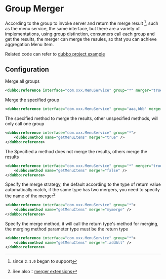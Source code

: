 # Group Merger

According to the group to invoke server and return the merge result [^1], such as the menu service, the same interface, but there are a variety of implementations, using group distinction, consumers call each group and get the results, the merger can merge the resules, so that you can achieve aggregation Menu Item.

Related code can refer to [dubbo project example](https://github.com/apache/incubator-dubbo/tree/master/dubbo-test/dubbo-test-examples/src/main/java/com/alibaba/dubbo/examples/merge)

## Configuration

Merge all groups

```xml
<dubbo:reference interface="com.xxx.MenuService" group="*" merger="true" />
```

Merge the specified group

```xml
<dubbo:reference interface="com.xxx.MenuService" group="aaa,bbb" merger="true" />
```

The specified method to merge the results, other unspecified methods, will only call one group

```xml
<dubbo:reference interface="com.xxx.MenuService" group="*">
    <dubbo:method name="getMenuItems" merger="true" />
</dubbo:reference>
```

The Specified a method does not merge the results, others merge the results

```xml
<dubbo:reference interface="com.xxx.MenuService" group="*" merger="true">
    <dubbo:method name="getMenuItems" merger="false" />
</dubbo:reference>
```

Specify the merge strategy, the default according to the type of return value automatically match, if the same type has two mergers, you need to specify the name of the merger[^2]

```xml
<dubbo:reference interface="com.xxx.MenuService" group="*">
    <dubbo:method name="getMenuItems" merger="mymerge" />
</dubbo:reference>
```

Specify the merge method, it will call the return type's method for merging, the merging method parameter type must be the return type

```xml
<dubbo:reference interface="com.xxx.MenuService" group="*">
    <dubbo:method name="getMenuItems" merger=".addAll" />
</dubbo:reference>
```

[^1]: since `2.1.0` began to support
[^2]: See also：[merger extensions](http://dubbo.apache.org/books/dubbo-user-book-en/demos/group-merger.html)
